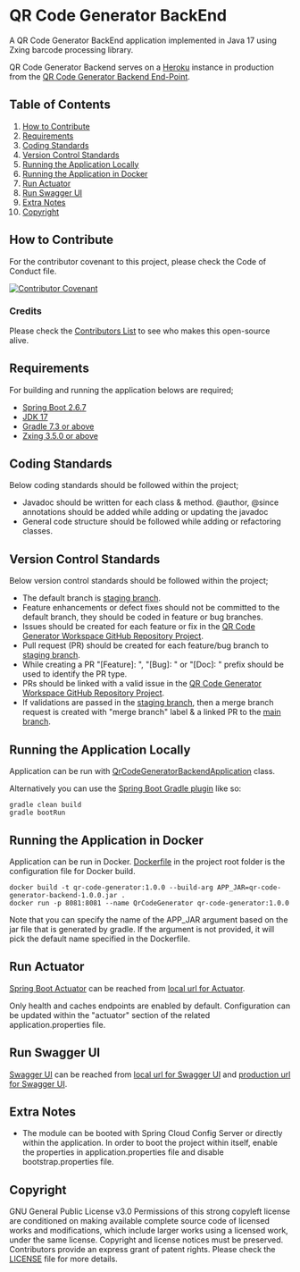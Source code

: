 # QR Code Generator BackEnd
A QR Code Generator BackEnd application implemented in Java 17 using Zxing barcode processing library.

QR Code Generator Backend serves on a [Heroku][heroku-reference] instance in production from the [QR Code Generator Backend End-Point][qr-code-generator-backend-endpoint].

## Table of Contents

1. [How to Contribute](#how-to-contribute)
2. [Requirements](#requirements)
3. [Coding Standards](#coding-standards)
4. [Version Control Standards](#version-control-standards)
5. [Running the Application Locally](#running-the-application-locally)
6. [Running the Application in Docker](#running-the-application-in-docker)
7. [Run Actuator](#run-actuator)
8. [Run Swagger UI](#run-swagger-ui)
9. [Extra Notes](#extra-notes)
10. [Copyright](#copyright)

## How to Contribute

For the contributor covenant to this project, please check the Code of Conduct file.

[![Contributor Covenant][contributor]](CODE_OF_CONDUCT.md)

### Credits

Please check the [Contributors List](CONTRIBUTORS.md) to see who makes this open-source alive.

## Requirements

For building and running the application belows are required;

- [Spring Boot 2.6.7][spring-boot-version]
- [JDK 17][java-version]
- [Gradle 7.3 or above][gradle-version]
- [Zxing 3.5.0 or above][zxing]

## Coding Standards

Below coding standards should be followed within the project;

- Javadoc should be written for each class & method. @author, @since annotations should be added while adding or updating the javadoc
- General code structure should be followed while adding or refactoring classes.

## Version Control Standards

Below version control standards should be followed within the project;

- The default branch is [staging branch][staging-branch-github-link].
- Feature enhancements or defect fixes should not be committed to the default branch, they should be coded in feature or bug branches.
- Issues should be created for each feature or fix in the [QR Code Generator Workspace GitHub Repository Project][qr-code-generator-workspace-github].
- Pull request (PR) should be created for each feature/bug branch to [staging branch][staging-branch-github-link].
- While creating a PR "[Feature]: ", "[Bug]: " or "[Doc]: " prefix should be used to identify the PR type.
- PRs should be linked with a valid issue in the [QR Code Generator Workspace GitHub Repository Project][qr-code-generator-workspace-github].
- If validations are passed in the [staging branch][staging-branch-github-link], then a merge branch request is created with "merge branch" label & a linked PR to the [main branch][main-branch-github-link].

## Running the Application Locally

Application can be run with [QrCodeGeneratorBackendApplication][qr-code-generator-manager-main-class] class.

Alternatively you can use the [Spring Boot Gradle plugin][spring-boot-gradle-plugin] like so:

```shell
gradle clean build
gradle bootRun
```

## Running the Application in Docker

Application can be run in Docker. [Dockerfile](Dockerfile) in the project root folder is the configuration file for Docker build.

```shell
docker build -t qr-code-generator:1.0.0 --build-arg APP_JAR=qr-code-generator-backend-1.0.0.jar .
docker run -p 8081:8081 --name QrCodeGenerator qr-code-generator:1.0.0
```
Note that you can specify the name of the APP_JAR argument based on the jar file that is generated by gradle. If the argument is not provided, it will pick the default name specified in the Dockerfile.

## Run Actuator

[Spring Boot Actuator][spring-boot-actuator] can be reached from [local url for Actuator][local-actuator].

Only health and caches endpoints are enabled by default. Configuration can be updated within the "actuator" section of the related application.properties file.

## Run Swagger UI
[Swagger UI][swagger-ui] can be reached from [local url for Swagger UI][local-swagger-ui] and [production url for Swagger UI][production-swagger-ui].

## Extra Notes

* The module can be booted with Spring Cloud Config Server or directly within the application. In order to boot the project within itself, enable the properties in application.properties file and disable bootstrap.properties file.

## Copyright

GNU General Public License v3.0
Permissions of this strong copyleft license are conditioned on making available complete source code of licensed works and modifications, which include larger works using a licensed work, under the same license. Copyright and license notices must be preserved. Contributors provide an express grant of patent rights.
Please check the [LICENSE](LICENSE) file for more details.

[qr-code-generator-backend-endpoint]: https://qr-code-generator-backend.herokuapp.com/
[spring-boot-version]: https://spring.io/blog/2022/04/21/spring-boot-2-6-7-available-now
[java-version]: https://www.oracle.com/java/technologies/javase/jdk17-archive-downloads.html
[gradle-version]: https://gradle.org/releases/
[contributor]: https://img.shields.io/badge/Contributor%20Covenant-2.1-4baaaa.svg
[qr-code-generator-workspace-github]: https://github.com/evrentan/qr-code-generator-workspace
[qr-code-generator-manager-main-class]: src/main/java/evrentan/qrcodegenerator/qrcodegeneratorbackend/spring/spring/QrCodeGeneratorBackendApplication.java
[spring-boot-gradle-plugin]: https://docs.spring.io/spring-boot/docs/current/gradle-plugin/reference/htmlsingle/
[spring-boot-actuator]: https://spring.io/guides/gs/actuator-service/
[local-actuator]: http://localhost:8082/actuator
[zxing]: https://github.com/zxing/zxing
[swagger-ui]: https://swagger.io/tools/swagger-ui/
[local-swagger-ui]: http://localhost:8081/swagger-ui/index.html
[production-swagger-ui]: https://qr-code-generator-backend.herokuapp.com/swagger-ui/index.html
[heroku-reference]: https://heroku.com
[staging-branch-github-link]: https://github.com/evrentan/qr-code-generator-backend/tree/staging
[main-branch-github-link]: https://github.com/evrentan/qr-code-generator-backend/tree/main